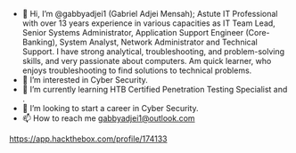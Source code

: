 - 👋 Hi, I’m @gabbyadjei1 (Gabriel Adjei Mensah); Astute IT Professional with over 13 years experience in various capacities as  IT Team Lead, Senior Systems Administrator, Application Support Engineer (Core-Banking), System Analyst, Network Administrator and Technical Support. I have strong analytical, troubleshooting, and problem-solving skills, and very passionate about computers. Am quick learner, who enjoys troubleshooting to find solutions to technical problems.
- 👀 I’m interested in Cyber Security.
- 🌱 I’m currently learning  HTB Certified Penetration Testing Specialist and .
- 💞️ I’m looking to start a career in Cyber Security.
- 📫 How to reach me gabbyadjei1@outlook.com

<!---
gabbyadjei1/gabbyadjei1 is a ✨ special ✨ repository because its `README.md` (this file) appears on your GitHub profile.
You can click the Preview link to take a look at your changes.
--->
https://app.hackthebox.com/profile/174133
